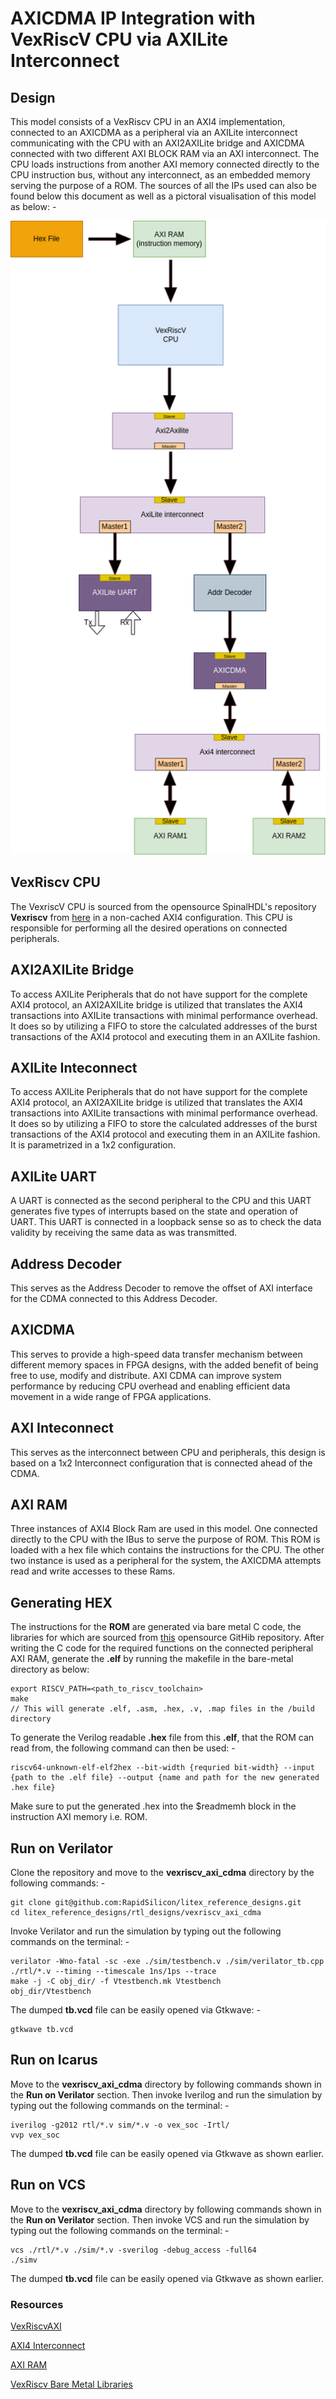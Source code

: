 # AXICDMA IP Integration with VexRiscV CPU via AXILite Interconnect

## Design
This model consists of a VexRiscv CPU in an AXI4 implementation, connected to an AXICDMA as a peripheral via an  AXILite interconnect communicating with the CPU with an AXI2AXILite bridge and AXICDMA connected with two different AXI BLOCK RAM via an AXI interconnect. The CPU loads instructions from another AXI memory connected directly to the CPU instruction bus, without any interconnect, as an embedded memory serving the purpose of a ROM. The sources of all the IPs used can also be found below this document as well as a pictoral visualisation of this model as below: -

<p align="center">
  <img src="./../../docs/VexRiscv_AXICDMA.png" />
</p>

## VexRiscv CPU
The VexriscV CPU is sourced from the opensource SpinalHDL's repository **Vexriscv** from [here](https://github.com/SpinalHDL/VexRiscv/blob/master/src/main/scala/vexriscv/demo/VexRiscvAxi4WithIntegratedJtag.scala) in a non-cached AXI4 configuration. This CPU is responsible for performing all the desired operations on connected peripherals. 

## AXI2AXILite Bridge
To access AXILite Peripherals that do not have support for the complete AXI4 protocol, an AXI2AXILite bridge is utilized that translates the AXI4 transactions into AXILite transactions with minimal performance overhead. It does so by utilizing a FIFO to store the calculated addresses of the burst transactions of the AXI4 protocol and executing them in an AXILite fashion.

## AXILite Inteconnect
To access AXILite Peripherals that do not have support for the complete AXI4 protocol, an AXI2AXILite bridge is utilized that translates the AXI4 transactions into AXILite transactions with minimal performance overhead. It does so by utilizing a FIFO to store the calculated addresses of the burst transactions of the AXI4 protocol and executing them in an AXILite fashion. It is parametrized in a 1x2 configuration.

## AXILite UART
A UART is connected as the second peripheral to the CPU and this UART generates five types of interrupts based on the state and operation of UART. This UART is connected in a loopback sense so as to check the data validity by receiving the same data as was transmitted.

## Address Decoder
This serves as the Address Decoder to remove the offset of AXI interface for the CDMA connected to this Address Decoder.

## AXICDMA
This serves to provide a high-speed data transfer mechanism between different memory spaces in FPGA designs, with the added benefit of being free to use, modify and distribute. AXI CDMA can improve system performance by reducing CPU overhead and enabling efficient data movement in a wide range of FPGA applications.

## AXI Inteconnect
This serves as the interconnect between CPU and peripherals, this design is based on a 1x2 Interconnect configuration that is connected ahead of the CDMA.

## AXI RAM
Three instances of AXI4 Block Ram are used in this model. One connected directly to the CPU with the IBus to serve the purpose of ROM. This ROM is loaded with a hex file which contains the instructions for the CPU. The other two instance is used as a peripheral for the system, the AXICDMA attempts read and write accesses to these Rams.

## Generating HEX
The instructions for the **ROM** are generated via bare metal C code, the libraries for which are sourced from [this](https://github.com/SpinalHDL/VexRiscvSocSoftware) opensource GitHib repository. After writing the C code for the required functions on the connected peripheral AXI RAM, generate the **.elf** by running the makefile in the bare-metal directory as below:
```
export RISCV_PATH=<path_to_riscv_toolchain>
make
// This will generate .elf, .asm, .hex, .v, .map files in the /build directory
```
To generate the Verilog readable **.hex** file from this **.elf**, that the ROM can read from, the following command can then be used: -
```
riscv64-unknown-elf-elf2hex --bit-width {requried bit-width} --input {path to the .elf file} --output {name and path for the new generated .hex file}
```
Make sure to put the generated .hex into the $readmemh block in the instruction AXI memory i.e. ROM.

## Run on Verilator
Clone the repository and move to the **vexriscv_axi_cdma** directory by the following commands: -
```
git clone git@github.com:RapidSilicon/litex_reference_designs.git
cd litex_reference_designs/rtl_designs/vexriscv_axi_cdma
```
Invoke Verilator and run the simulation by typing out the following commands on the terminal: -
```
verilator -Wno-fatal -sc -exe ./sim/testbench.v ./sim/verilator_tb.cpp ./rtl/*.v --timing --timescale 1ns/1ps --trace
make -j -C obj_dir/ -f Vtestbench.mk Vtestbench
obj_dir/Vtestbench
```
The dumped **tb.vcd** file can be easily opened via Gtkwave: -
```
gtkwave tb.vcd
```

## Run on Icarus
Move to the **vexriscv_axi_cdma** directory by following commands shown in the **Run on Verilator** section. Then invoke Iverilog and run the simulation by typing out the following commands on the terminal: -
```
iverilog -g2012 rtl/*.v sim/*.v -o vex_soc -Irtl/
vvp vex_soc
```
The dumped **tb.vcd** file can be easily opened via Gtkwave as shown earlier.

## Run on VCS
Move to the **vexriscv_axi_cdma** directory by following commands shown in the **Run on Verilator** section. Then invoke VCS and run the simulation by typing out the following commands on the terminal: -
```
vcs ./rtl/*.v ./sim/*.v -sverilog -debug_access -full64
./simv
```
The dumped **tb.vcd** file can be easily opened via Gtkwave as shown earlier.

### Resources
[VexRiscvAXI](https://github.com/SpinalHDL/VexRiscv/blob/master/src/main/scala/vexriscv/demo/VexRiscvAxi4WithIntegratedJtag.scala)

[AXI4 Interconnect](https://github.com/alexforencich/verilog-axi/blob/master/rtl/axi_interconnect.v)

[AXI RAM](https://github.com/alexforencich/verilog-axi/blob/master/rtl/axi_ram.v)

[VexRiscv Bare Metal Libraries](https://github.com/SpinalHDL/VexRiscvSocSoftware) 
